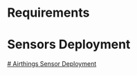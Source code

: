 # Requirements

# Sensors Deployment 
[# Airthings Sensor Deployment](../docs/sensor_deployment/AirthingsDeployment.md)

